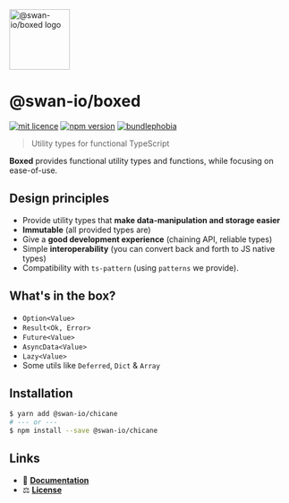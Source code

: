 <img width="108" alt="@swan-io/boxed logo" src="docs/static/img/logo.svg">

# @swan-io/boxed

[![mit licence](https://img.shields.io/dub/l/vibe-d.svg?style=for-the-badge)](https://github.com/swan-io/boxed/blob/main/LICENSE)
[![npm version](https://img.shields.io/npm/v/@swan-io/boxed?style=for-the-badge)](https://www.npmjs.org/package/@swan-io/boxed)
[![bundlephobia](https://img.shields.io/bundlephobia/minzip/@swan-io/boxed?label=size&style=for-the-badge)](https://bundlephobia.com/result?p=@swan-io/boxed)

> Utility types for functional TypeScript

**Boxed** provides functional utility types and functions, while focusing on ease-of-use.

## Design principles

- Provide utility types that **make data-manipulation and storage easier**
- **Immutable** (all provided types are)
- Give a **good development experience** (chaining API, reliable types)
- Simple **interoperability** (you can convert back and forth to JS native types)
- Compatibility with `ts-pattern` (using `patterns` we provide).

## What's in the box?

- `Option<Value>`
- `Result<Ok, Error>`
- `Future<Value>`
- `AsyncData<Value>`
- `Lazy<Value>`
- Some utils like `Deferred`, `Dict` & `Array`

## Installation

```bash
$ yarn add @swan-io/chicane
# --- or ---
$ npm install --save @swan-io/chicane
```

## Links

- 📘 [**Documentation**](https://swan-io.github.io/chicane)
- ⚖️ [**License**](./LICENSE)
